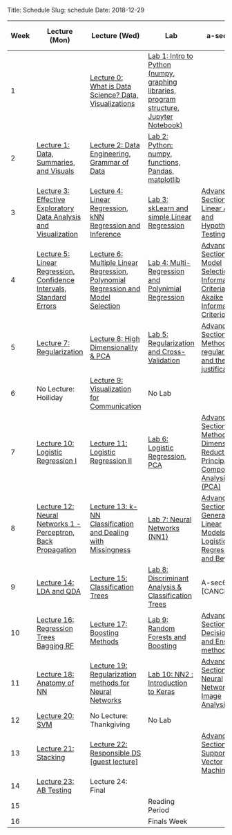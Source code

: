 Title: Schedule
Slug: schedule
Date: 2018-12-29


|Week|Lecture (Mon)|Lecture (Wed)|Lab|a-sections|Assignment (release and due) |
|-----|-----|-----|-----|-----|-----|
|1|[]({filename}/pages/README.md)|[Lecture 0: What is Data Science?  Data, Visualizations ]({filename}/lectures/lecture0/index.md)|[Lab 1: Intro to Python (numpy, graphing libraries, program structure, Jupyter Notebook)]({filename}/labs/lab1/index.md)|[]({filename}/pages/README.md)|[]({filename}/pages/README.md)|
|2|[Lecture 1: Data, Summaries, and Visuals]({filename}/lectures/lecture1/index.md)|[Lecture 2: Data Engineering, Grammar of Data]({filename}/lectures/lecture2/index.md)|[Lab 2: Python: numpy, functions, Pandas, matplotlib]({filename}/labs/lab2/index.md)|[]({filename}/pages/README.md)|[]({filename}/pages/README.md)|
|3|[Lecture 3: Effective Exploratory Data Analysis and Visualization]({filename}/lectures/lecture3/index.md)|[Lecture 4: Linear Regression, kNN Regression and Inference]({filename}/lectures/lecture4/index.md)|[Lab 3: skLearn and simple Linear Regression]({filename}/labs/lab3/index.md)|[Advanced Section 1: Linear Algebra and Hypothesis Testing]({filename}/a-sections/a-sec1/index.md)|[]({filename}/pages/README.md)|
|4|[Lecture 5: Linear Regression, Confidence Intervals, Standard Errors]({filename}/lectures/lecture5/index.md)|[Lecture 6: Multiple Linear Regression, Polynomial Regression and Model Selection]({filename}/lectures/lecture6/index.md)|[Lab 4: Multi-Regression and Polynimial Regression]({filename}/labs/lab4/index.md)|[Advanced Section 2: Model Selection & Information Criteria: Akaike Information Criterion]({filename}/a-sections/a-sec2/index.md)|[]({filename}/pages/README.md)|
|5|[Lecture 7: Regularization]({filename}/lectures/lecture7/index.md)|[Lecture 8:  High Dimensionality & PCA]({filename}/lectures/lecture8/index.md)|[Lab 5: Regularization and Cross-Validation]({filename}/labs/lab5/index.md)|[Advanced Section 3: Methods of regularization and their justifications ]({filename}/a-sections/a-sec3/index.md)|[]({filename}/pages/README.md)|
|6|No Lecture: Hoiliday|[Lecture 9: Visualization for Communication]({filename}/lectures/lecture9/index.md)|No Lab|[]({filename}/pages/README.md)|[]({filename}/pages/README.md)|
|7|[Lecture 10: Logistic Regression I]({filename}/lectures/lecture10/index.md)|[Lecture 11: Logistic Regression II]({filename}/lectures/lecture11/index.md)|[Lab 6: Logistic Regression, PCA]({filename}/labs/lab6/index.md)|[Advanced Section 4: Methods of Dimensionality Reduction: Principal Component Analysis (PCA)]({filename}/a-sections/a-sec4/index.md)|[]({filename}/pages/README.md)|
|8|[Lecture 12:  Neural Networks 1 - Perceptron, Back Propagation]({filename}/lectures/lecture12/index.md)|[Lecture 13: k-NN Classification and Dealing with Missingness]({filename}/lectures/lecture13/index.md)|[Lab 7: Neural Networks (NN1)]({filename}/labs/lab7/index.md)|[Advanced Section 5: Generalized Linear Models, Logistic Regression and Beyond]({filename}/a-sections/a-sec5/index.md)|[]({filename}/pages/README.md)|
|9|[Lecture 14: LDA and QDA]({filename}/lectures/lecture14/index.md)|[Lecture 15: Classification Trees]({filename}/lectures/lecture15/index.md)|[Lab 8: Discriminant Analysis & Classification Trees]({filename}/labs/lab8/index.md)|A-sec6:: [CANCELED]|[]({filename}/pages/README.md)|
|10|[Lecture 16: Regression Trees Bagging RF]({filename}/lectures/lecture16/index.md)|[Lecture 17: Boosting Methods]({filename}/lectures/lecture17/index.md)|[Lab 9: Random Forests and Boosting]({filename}/labs/lab9/index.md)|[Advanced Section 7: Decision trees and Ensemble methods ]({filename}/a-sections/a-sec7/index.md)|[]({filename}/pages/README.md)|
|11|[Lecture 18:  Anatomy of NN]({filename}/lectures/lecture18/index.md)|[Lecture 19: Regularization methods for Neural Networks]({filename}/lectures/lecture19/index.md)|[Lab 10: NN2 : Introduction to Keras]({filename}/labs/lab10/index.md)|[Advanced Section 8: Neural Networks for Image Analysis]({filename}/a-sections/a-sec8/index.md)|[]({filename}/pages/README.md)|
|12|[Lecture 20: SVM]({filename}/lectures/lecture20/index.md)|No Lecture: Thankgiving |No Lab|[]({filename}/pages/README.md)|[]({filename}/pages/README.md)|
|13|[Lecture 21: Stacking]({filename}/lectures/lecture21/index.md)|[Lecture 22: Responsible DS [guest lecture]]({filename}/lectures/lecture22/index.md)|[]({filename}/pages/README.md)|[Advanced Section 9: Support Vector Machines]({filename}/a-sections/a-sec9/index.md)|[]({filename}/pages/README.md)|
|14|[Lecture 23: AB Testing]({filename}/lectures/lecture23/index.md)|Lecture 24: Final|[]({filename}/pages/README.md)|[]({filename}/pages/README.md)|[]({filename}/pages/README.md)|
|15|[]({filename}/pages/README.md)|[]({filename}/pages/README.md)|Reading Period|[]({filename}/pages/README.md)|[]({filename}/pages/README.md)|
|16|[]({filename}/pages/README.md)|[]({filename}/pages/README.md)|Finals Week|[]({filename}/pages/README.md)|[]({filename}/pages/README.md)|
